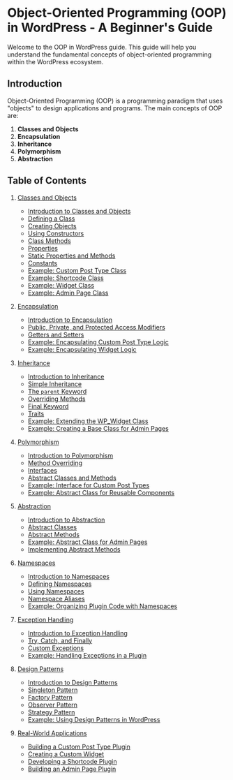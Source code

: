 # Object-Oriented Programming (OOP) in WordPress - A Beginner's Guide

Welcome to the OOP in WordPress guide. This guide will help you understand the fundamental concepts of object-oriented programming within the WordPress ecosystem.

## Introduction
Object-Oriented Programming (OOP) is a programming paradigm that uses "objects" to design applications and programs. The main concepts of OOP are:

1. **Classes and Objects**
2. **Encapsulation**
3. **Inheritance**
4. **Polymorphism**
5. **Abstraction**

## Table of Contents
1. [Classes and Objects](classes.md)
    - [Introduction to Classes and Objects](classes.md#introduction-to-classes-and-objects)
    - [Defining a Class](classes.md#defining-a-class)
    - [Creating Objects](classes.md#creating-objects)
    - [Using Constructors](classes.md#using-constructors)
    - [Class Methods](classes.md#class-methods)
    - [Properties](classes.md#properties)
    - [Static Properties and Methods](classes.md#static-properties-and-methods)
    - [Constants](classes.md#constants)
    - [Example: Custom Post Type Class](classes.md#example-custom-post-type-class)
    - [Example: Shortcode Class](classes.md#example-shortcode-class)
    - [Example: Widget Class](classes.md#example-widget-class)
    - [Example: Admin Page Class](classes.md#example-admin-page-class)

2. [Encapsulation](encapsulation.md)
    - [Introduction to Encapsulation](encapsulation.md#introduction-to-encapsulation)
    - [Public, Private, and Protected Access Modifiers](encapsulation.md#public-private-and-protected-access-modifiers)
    - [Getters and Setters](encapsulation.md#getters-and-setters)
    - [Example: Encapsulating Custom Post Type Logic](encapsulation.md#example-encapsulating-custom-post-type-logic)
    - [Example: Encapsulating Widget Logic](encapsulation.md#example-encapsulating-widget-logic)

3. [Inheritance](inheritance.md)
    - [Introduction to Inheritance](inheritance.md#introduction-to-inheritance)
    - [Simple Inheritance](inheritance.md#simple-inheritance)
    - [The `parent` Keyword](inheritance.md#the-parent-keyword)
    - [Overriding Methods](inheritance.md#overriding-methods)
    - [Final Keyword](inheritance.md#final-keyword)
    - [Traits](inheritance.md#traits)
    - [Example: Extending the WP_Widget Class](inheritance.md#example-extending-the-wp_widget-class)
    - [Example: Creating a Base Class for Admin Pages](inheritance.md#example-creating-a-base-class-for-admin-pages)

4. [Polymorphism](polymorphism.md)
    - [Introduction to Polymorphism](polymorphism.md#introduction-to-polymorphism)
    - [Method Overriding](polymorphism.md#method-overriding)
    - [Interfaces](polymorphism.md#interfaces)
    - [Abstract Classes and Methods](polymorphism.md#abstract-classes-and-methods)
    - [Example: Interface for Custom Post Types](polymorphism.md#example-interface-for-custom-post-types)
    - [Example: Abstract Class for Reusable Components](polymorphism.md#example-abstract-class-for-reusable-components)

5. [Abstraction](abstraction.md)
    - [Introduction to Abstraction](abstraction.md#introduction-to-abstraction)
    - [Abstract Classes](abstraction.md#abstract-classes)
    - [Abstract Methods](abstraction.md#abstract-methods)
    - [Example: Abstract Class for Admin Pages](abstraction.md#example-abstract-class-for-admin-pages)
    - [Implementing Abstract Methods](abstraction.md#implementing-abstract-methods)

6. [Namespaces](namespaces.md)
    - [Introduction to Namespaces](namespaces.md#introduction-to-namespaces)
    - [Defining Namespaces](namespaces.md#defining-namespaces)
    - [Using Namespaces](namespaces.md#using-namespaces)
    - [Namespace Aliases](namespaces.md#namespace-aliases)
    - [Example: Organizing Plugin Code with Namespaces](namespaces.md#example-organizing-plugin-code-with-namespaces)

7. [Exception Handling](exceptions.md)
    - [Introduction to Exception Handling](exceptions.md#introduction-to-exception-handling)
    - [Try, Catch, and Finally](exceptions.md#try-catch-and-finally)
    - [Custom Exceptions](exceptions.md#custom-exceptions)
    - [Example: Handling Exceptions in a Plugin](exceptions.md#example-handling-exceptions-in-a-plugin)

8. [Design Patterns](design-patterns.md)
    - [Introduction to Design Patterns](design-patterns.md#introduction-to-design-patterns)
    - [Singleton Pattern](design-patterns.md#singleton-pattern)
    - [Factory Pattern](design-patterns.md#factory-pattern)
    - [Observer Pattern](design-patterns.md#observer-pattern)
    - [Strategy Pattern](design-patterns.md#strategy-pattern)
    - [Example: Using Design Patterns in WordPress](design-patterns.md#example-using-design-patterns-in-wordpress)

9. [Real-World Applications](real-world-applications.md)
    - [Building a Custom Post Type Plugin](real-world-applications.md#building-a-custom-post-type-plugin)
    - [Creating a Custom Widget](real-world-applications.md#creating-a-custom-widget)
    - [Developing a Shortcode Plugin](real-world-applications.md#developing-a-shortcode-plugin)
    - [Building an Admin Page Plugin](real-world-applications.md#building-an-admin-page-plugin)
